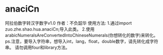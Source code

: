 # anaciCn
阿拉伯数字转汉字数字v1.0
作者：不负韶华
使用方法:
1.通过import zuo.zhe.shao.hua.anaciCn;导入此类。
2.使用arabicNumeralsAreConvertedIntoChineseNumerals(你想转化的数字)来转化。
ps.注意，要导入字符串，想导入int，lang，float，double数字，请先转化成字符串。
请勿调用four和library方法。
